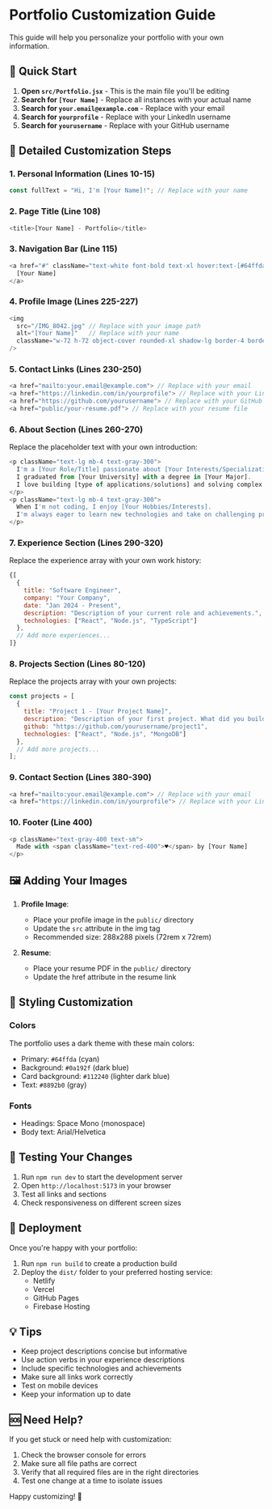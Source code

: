 # Portfolio Customization Guide

This guide will help you personalize your portfolio with your own information.

## 🚀 Quick Start

1. **Open `src/Portfolio.jsx`** - This is the main file you'll be editing
2. **Search for `[Your Name]`** - Replace all instances with your actual name
3. **Search for `your.email@example.com`** - Replace with your email
4. **Search for `yourprofile`** - Replace with your LinkedIn username
5. **Search for `yourusername`** - Replace with your GitHub username

## 📝 Detailed Customization Steps

### 1. Personal Information (Lines 10-15)

```javascript
const fullText = "Hi, I'm [Your Name]!"; // Replace with your name
```

### 2. Page Title (Line 108)

```javascript
<title>[Your Name] - Portfolio</title>
```

### 3. Navigation Bar (Line 115)

```javascript
<a href="#" className="text-white font-bold text-xl hover:text-[#64ffda] transition navbar-text">
  [Your Name]
</a>
```

### 4. Profile Image (Lines 225-227)

```javascript
<img
  src="/IMG_8042.jpg" // Replace with your image path
  alt="[Your Name]"   // Replace with your name
  className="w-72 h-72 object-cover rounded-xl shadow-lg border-4 border-[#64ffda]/20 photo-hover"
/>
```

### 5. Contact Links (Lines 230-250)

```javascript
<a href="mailto:your.email@example.com"> // Replace with your email
<a href="https://linkedin.com/in/yourprofile"> // Replace with your LinkedIn
<a href="https://github.com/yourusername"> // Replace with your GitHub
<a href="public/your-resume.pdf"> // Replace with your resume file
```

### 6. About Section (Lines 260-270)

Replace the placeholder text with your own introduction:

```javascript
<p className="text-lg mb-4 text-gray-300">
  I'm a [Your Role/Title] passionate about [Your Interests/Specialization]. 
  I graduated from [Your University] with a degree in [Your Major]. 
  I love building [type of applications/solutions] and solving complex problems through innovative technology solutions.
</p>
<p className="text-lg mb-4 text-gray-300">
  When I'm not coding, I enjoy [Your Hobbies/Interests]. 
  I'm always eager to learn new technologies and take on challenging projects that push my boundaries.
</p>
```

### 7. Experience Section (Lines 290-320)

Replace the experience array with your own work history:

```javascript
{[
  {
    title: "Software Engineer",
    company: "Your Company",
    date: "Jan 2024 - Present",
    description: "Description of your current role and achievements.",
    technologies: ["React", "Node.js", "TypeScript"]
  },
  // Add more experiences...
]}
```

### 8. Projects Section (Lines 80-120)

Replace the projects array with your own projects:

```javascript
const projects = [
  {
    title: "Project 1 - [Your Project Name]",
    description: "Description of your first project. What did you build? What problems did it solve?",
    github: "https://github.com/yourusername/project1",
    technologies: ["React", "Node.js", "MongoDB"]
  },
  // Add more projects...
];
```

### 9. Contact Section (Lines 380-390)

```javascript
<a href="mailto:your.email@example.com"> // Replace with your email
<a href="https://linkedin.com/in/yourprofile"> // Replace with your LinkedIn
```

### 10. Footer (Line 400)

```javascript
<p className="text-gray-400 text-sm">
  Made with <span className="text-red-400">♥</span> by [Your Name]
</p>
```

## 🖼️ Adding Your Images

1. **Profile Image**: 
   - Place your profile image in the `public/` directory
   - Update the `src` attribute in the img tag
   - Recommended size: 288x288 pixels (72rem x 72rem)

2. **Resume**: 
   - Place your resume PDF in the `public/` directory
   - Update the href attribute in the resume link

## 🎨 Styling Customization

### Colors
The portfolio uses a dark theme with these main colors:
- Primary: `#64ffda` (cyan)
- Background: `#0a192f` (dark blue)
- Card background: `#112240` (lighter dark blue)
- Text: `#8892b0` (gray)

### Fonts
- Headings: Space Mono (monospace)
- Body text: Arial/Helvetica

## 📱 Testing Your Changes

1. Run `npm run dev` to start the development server
2. Open `http://localhost:5173` in your browser
3. Test all links and sections
4. Check responsiveness on different screen sizes

## 🚀 Deployment

Once you're happy with your portfolio:

1. Run `npm run build` to create a production build
2. Deploy the `dist/` folder to your preferred hosting service:
   - Netlify
   - Vercel
   - GitHub Pages
   - Firebase Hosting

## 💡 Tips

- Keep project descriptions concise but informative
- Use action verbs in your experience descriptions
- Include specific technologies and achievements
- Make sure all links work correctly
- Test on mobile devices
- Keep your information up to date

## 🆘 Need Help?

If you get stuck or need help with customization:
1. Check the browser console for errors
2. Make sure all file paths are correct
3. Verify that all required files are in the right directories
4. Test one change at a time to isolate issues

Happy customizing! 🎉 